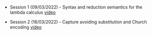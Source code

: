 * Session 1 (09/03/2022) - Syntax and reduction semantics for the lambda calculus [video](https://web.microsoftstream.com/video/c0683f5e-c14b-45b6-96a3-e98121e35f80)

* Session 2 (16/03/2022) - Capture avoiding substitution and Church encoding [video](https://web.microsoftstream.com/video/7cf3ed91-462a-4af7-9808-3de471d99a3c)
